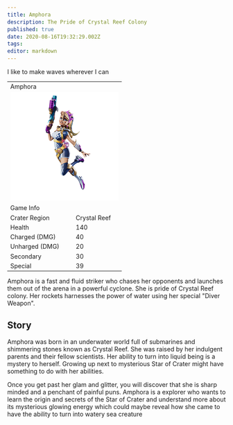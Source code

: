 ```yaml
---
title: Amphora
description: The Pride of Crystal Reef Colony
published: true
date: 2020-08-16T19:32:29.002Z
tags: 
editor: markdown
---
```



<div class="title-quote">I like to make waves wherever I can</div>
<div>
  <table class="infobox character">
    <tbody>
      <tr><td class="group charname" colspan="2">Amphora</td></tr>
      <tr class="charimg"><td colspan="2">
        <a class="spotlight" href="/characters/amphora/amphora_full_model.png">
          <img src="/characters/amphora/amphora_full_model-thumb.png" width="250px">
        </a>
      </td></tr>
      <tr><td class="group" colspan="2">Game Info</td></tr>
      <tr class="charbody"><td class="charkey">Crater Region</td><td class="charvalue">Crystal Reef</td></tr>
      <tr class="charbody"><td class="charkey">Health</td><td class="charvalue">140</td></tr>
      <tr class="charbody"><td class="charkey">Charged (DMG)</td><td class="charvalue">40</td></tr>
      <tr class="charbody"><td class="charkey">Unharged (DMG)</td><td class="charvalue">20</td></tr>
      <tr class="charbody"><td class="charkey">Secondary</td><td class="charvalue">30</td></tr>
      <tr class="charbody"><td class="charkey">Special</td><td class="charvalue">39</td></tr>
    </tbody>
  </table>
</div>
<div>
  <p>Amphora is a fast and fluid striker who chases her opponents and launches them out of the arena in a powerful cyclone. She is pride of Crystal Reef colony. Her rockets harnesses the power of water using her special "Diver Weapon".</p>
</div>
<div>
  <h2>Story</h2>
  <p>Amphora was born in an underwater world full of submarines and shimmering stones known as Crystal Reef. She was raised by her indulgent parents and their fellow scientists. Her ability to turn into liquid being is a mystery to herself. Growing up next to mysterious Star of Crater might have something to do with her abilities.</p>
  <p>Once you get past her glam and glitter, you will discover that she is sharp minded and a penchant of painful puns. Amphora is a explorer who wants to learn the origin and secrets of the Star of Crater and understand more about its mysterious glowing energy which could maybe reveal how she came to have the ability to turn into watery sea creature</p>
</div>
